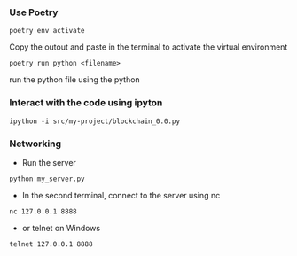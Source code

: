 ### Use Poetry
```
poetry env activate
```

Copy the outout and paste in the terminal to activate the virtual environment

```
poetry run python <filename>
```
run the python file using the python

### Interact with the code using ipyton
```
ipython -i src/my-project/blockchain_0.0.py
```

### Networking
- Run the server
```
python my_server.py
```
- In the second terminal, connect to the server using nc
```
nc 127.0.0.1 8888
```
- or telnet on Windows
```
telnet 127.0.0.1 8888
```